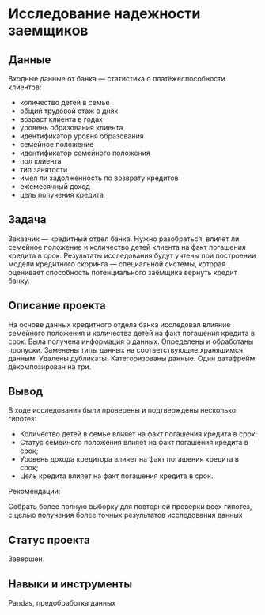 # Исследование надежности заемщиков
## Данные

Входные данные от банка — статистика о платёжеспособности клиентов:

- количество детей в семье
- общий трудовой стаж в днях
- возраст клиента в годах
- уровень образования клиента
- идентификатор уровня образования
- семейное положение
- идентификатор семейного положения
- пол клиента
- тип занятости
- имел ли задолженность по возврату кредитов
- ежемесячный доход
- цель получения кредита

## Задача

Заказчик — кредитный отдел банка. Нужно разобраться, влияет ли семейное положение и количество детей клиента на факт погашения кредита в срок. Результаты исследования будут учтены при построении модели кредитного скоринга — специальной системы, которая оценивает способность потенциального заёмщика вернуть кредит банку.

## Описание проекта

На основе данных кредитного отдела банка исследовал влияние семейного положения и количества детей на факт погашения кредита в срок. Была получена информация о данных. Определены и обработаны пропуски. Заменены типы данных на соответствующие хранящимся данным. Удалены дубликаты. Категоризованы данные. Один датафрейм декомпозирован на три.

## Вывод 

В ходе исследования были проверены и подтверждены несколько гипотез:

* Количество детей в семье влияет на факт погашения кредита в срок;
* Статус семейного положения влияет на факт погашения кредита в срок;
* Уровень дохода кредитора влияет на факт погашения кредита в срок;
* Цель кредита влияет на факт погашения кредита в срок.

Рекомендации:

Собрать более полную выборку для повторной проверки всех гипотез, с целью получения более точных результатов исследования данных

## Статус проекта 

Завершен. 

## Навыки и инструменты

Pandas, предобработка данных
